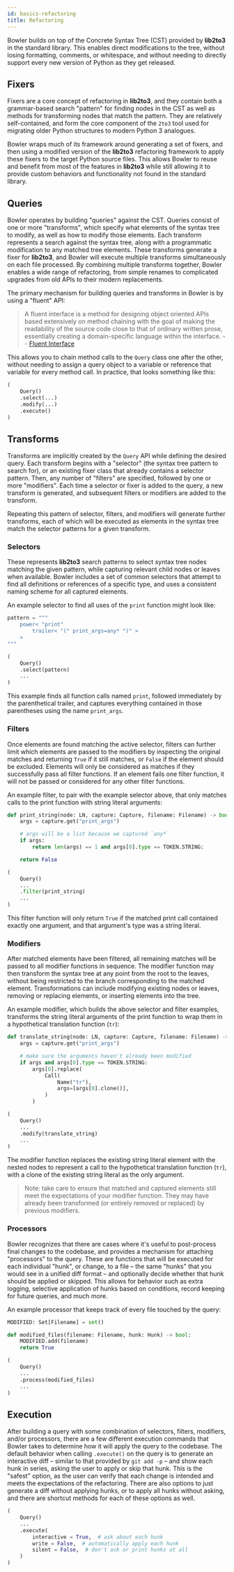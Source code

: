 ```yaml
---
id: basics-refactoring
title: Refactoring
---
```


Bowler builds on top of the Concrete Syntax Tree (CST) provided by **lib2to3** in the
standard library.  This enables direct modifications to the tree, without losing
formatting, comments, or whitespace, and without needing to directly support every
new version of Python as they get released.

## Fixers

Fixers are a core concept of refactoring in **lib2to3**, and they contain both
a grammar-based search "pattern" for finding nodes in the CST as well as methods for
transforming nodes that match the pattern.  They are relatively self-contained, and
form the core component of the `2to3` tool used for migrating older Python structures
to modern Python 3 analogues.

Bowler wraps much of its framework around generating a set of fixers, and then using
a modified version of the **lib2to3** refactoring framework to apply these fixers
to the target Python source files.  This allows Bowler to reuse and benefit from most
of the features in **lib2to3** while still allowing it to provide custom behaviors
and functionality not found in the standard library.

## Queries

Bowler operates by building "queries" against the CST.  Queries consist of one or more
"transforms", which specify what elements of the syntax tree to modify, as well as how
to modify those elements.  Each transform represents a search against the syntax tree,
along with a programmatic modification to any matched tree elements. These transforms
generate a fixer for **lib2to3**, and Bowler will execute multiple transforms
simultaneously on each file processed.  By combining multiple transforms together,
Bowler enables a wide range of refactoring, from simple renames to complicated upgrades
from old APIs to their modern replacements.

The primary mechanism for building queries and transforms in Bowler is by using a
"fluent" API:

> A fluent interface is a method for designing object oriented APIs based extensively
> on method chaining with the goal of making the readability of the source code close
> to that of ordinary written prose, essentially creating a domain-specific language
> within the interface. -- [Fluent Interface][fi]

This allows you to chain method calls to the `Query` class one after the other, without
needing to assign a query object to a variable or reference that variable for every
method call.  In practice, that looks something like this:

```python
(
    Query()
    .select(...)
    .modify(...)
    .execute()
)
```

## Transforms

Transforms are implicitly created by the `Query` API while defining the desired query.
Each transform begins with a "selector" (the syntax tree pattern to search for), or an
existing fixer class that already contains a selector pattern. Then, any number of
"filters" are specified, followed by one or more "modifiers". Each time a selector or
fixer is added to the query, a new transform is generated, and subsequent filters or
modifiers are added to the transform.

Repeating this pattern of selector, filters, and modifiers will generate further
transforms, each of which will be executed as elements in the syntax tree match the
selector patterns for a given transform.

### Selectors

These represents **lib2to3** search patterns to select syntax tree nodes matching the
given pattern, while capturing relevant child nodes or leaves when available.  Bowler
includes a set of common selectors that attempt to find all definitions or references
of a specific type, and uses a consistent naming scheme for all captured elements.

An example selector to find all uses of the `print` function might look like:

```python
pattern = """
    power< "print"
        trailer< "(" print_args=any* ")" >
    >
"""

(
    Query()
    .select(pattern)
    ...
)
```

This example finds all function calls named `print`, followed immediately by the
parenthetical trailer, and captures everything contained in those parentheses using the
name `print_args`.

### Filters

Once elements are found matching the active selector, filters can further limit which
elements are passed to the modifiers by inspecting the original matches and returning
`True` if it still matches, or `False` if the element should be excluded.  Elements
will only be considered as matches if they successfully pass all filter functions.
If an element fails one filter function, it will not be passed or considered for any
other filter functions.

An example filter, to pair with the example selector above, that only matches calls
to the print function with string literal arguments:

```python
def print_string(node: LN, capture: Capture, filename: Filename) -> bool:
    args = capture.get("print_args")

    # args will be a list because we captured `any*`
    if args:
        return len(args) == 1 and args[0].type == TOKEN.STRING:

    return False

(
    Query()
    ...
    .filter(print_string)
    ...
)
```

This filter function will only return `True` if the matched print call contained
exactly one argument, and that argument's type was a string literal.

### Modifiers

After matched elements have been filtered, all remaining matches will be passed to all
modifier functions in sequence.  The modifier function may then transform the syntax
tree at any point from the root to the leaves, without being restricted to the branch
corresponding to the matched element.  Transformations can include modifying existing
nodes or leaves, removing or replacing elements, or inserting elements into the tree.

An example modifier, which builds the above selector and filter examples, transforms
the string literal arguments of the print function to wrap them in a hypothetical
translation function (`tr`):

```python
def translate_string(node: LN, capture: Capture, filename: Filename) -> None:
    args = capture.get("print_args")

    # make sure the arguments haven't already been modified
    if args and args[0].type == TOKEN.STRING:
        args[0].replace(
            Call(
                Name("tr"),
                args=[args[0].clone()],
            )
        )

(
    Query()
    ...
    .modify(translate_string)
    ...
)
```

The modifier function replaces the existing string literal element with the nested
nodes to represent a call to the hypothetical translation function (`tr`), with a clone
of the existing string literal as the only argument.

> Note: take care to ensure that matched and captured elements still meet the
> expectations of your modifier function.  They may have already been transformed
> (or entirely removed or replaced) by previous modifiers.

### Processors

Bowler recognizes that there are cases where it's useful to post-process final changes
to the codebase, and provides a mechanism for attaching "processors" to the query.
These are functions that will be executed for each individual "hunk", or change, to
a file – the same "hunks" that you would see in a unified diff format – and optionally
decide whether that hunk should be applied or skipped.  This allows for behavior such
as extra logging, selective application of hunks based on conditions, record keeping
for future queries, and much more.

An example processor that keeps track of every file touched by the query:

```python
MODIFIED: Set[Filename] = set()

def modified_files(filename: Filename, hunk: Hunk) -> bool:
    MODIFIED.add(filename)
    return True

(
    Query()
    ...
    .process(modified_files)
    ...
)
```

## Execution

After building a query with some combination of selectors, filters, modifiers, and/or
processors, there are a few different execution commands that Bowler takes to determine
how it will apply the query to the codebase.  The default behavior when calling
`.execute()` on the query is to generate an interactive diff – similar to that provided
by `git add -p` – and show each hunk in series, asking the user to apply or skip that
hunk.  This is the "safest" option, as the user can verify that each change is intended
and meets the expectations of the refactoring.  There are also options to just generate
a diff without applying hunks, or to apply all hunks without asking, and there are
shortcut methods for each of these options as well.

```python
(
    Query()
    ...
    .execute(
        interactive = True,  # ask about each hunk
        write = False,  # automatically apply each hunk
        silent = False,  # don't ask or print hunks at all
    )
)
```


[fi]: https://en.wikipedia.org/wiki/Fluent_interface
